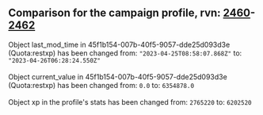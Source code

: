 ## Comparison for the campaign profile, rvn: [2460](https://github.com/PRO100KatYT/FortniteProfileRevisions/tree/main/profiles/campaign/2460%20campaign.json)-[2462](https://github.com/PRO100KatYT/FortniteProfileRevisions/tree/main/profiles/campaign/2462%20campaign.json)

Object last_mod_time in 45f1b154-007b-40f5-9057-dde25d093d3e (Quota:restxp) has been changed from: `"2023-04-25T08:58:07.868Z"` to: `"2023-04-26T06:28:24.550Z"`
<br><br>
Object current_value in 45f1b154-007b-40f5-9057-dde25d093d3e (Quota:restxp) has been changed from: `0.0` to: `6354878.0`
<br><br>
Object xp in the profile's stats has been changed from: `2765220` to: `6202520`
<br><br>
